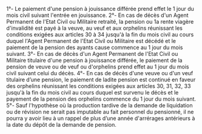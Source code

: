 1°- Le paiement d'une pension à jouissance différée prend effet le 1 jour du mois civil suivant l'entrée en jouis­sance.
2°- En cas de décès d'un Agent Permanent de l'Etat Civil ou Militaire retraité, la pension ou 1a rente viagère d'invalidité est payé à la veuve, au veuf et aux orphelins réunissant les conditions exigées aux articles 30 à 34 jusqu'à la fin du mois civil au cours duquel l'Agent Permanent de l'Etat Civil ou Militaire est décédé et le paiement de la pension des ayants cause commence au 1 jour du mois suivant.
3°- En cas de décès d'un Agent Permanent de l'Etat Civil ou Militaire titulaire d'une pension à jouissance différée, le paie­ment de la pension de veuve ou de veuf ou d'orphelins prend effet au 1 jour du mois civil suivant celui du décès.
4°- En cas de décès d'une veuve ou d'un veuf titulaire d’une pension, le paiement de ladite pension est continué en faveur des orphelins réunissant les conditions exigées aux articles 30, 31, 32, 33 jusqu'à la fin du mois civil au cours duquel est survenu le décès et le payement de la pension des orphelins commence du 1 jour du mois suivant.
5°- Sauf l'hypothèse où la production tardive de la demande de liquidation ou de révision ne serait pas imputable au fait personnel du pensionné, il ne pourra y avoir lieu à un rappel de plus d’une année d'arrérages antérieurs à la date du dépôt de la demande de pension.